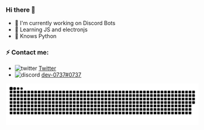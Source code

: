 ### Hi there 👋

- 🔭 I'm currently working on Discord Bots 
- 🌱 Learning JS and electronjs
- 🧠 Knows Python
### ⚡ Contact me:
- ![twitter](https://img.icons8.com/color/30/000000/twitter--v1.pn)  [Twitter](https://twitter.com/737_dev)
- ![discord](https://img.icons8.com/color/30/000000/discord--v2.png) [dev-0737#0737](https://discord.com/users/736482645931720765) 


![snake gif](https://github.com/dev-737/dev-737/blob/output/github-contribution-grid-snake.svg)
<!--
**dev-737/dev-737** is a ✨ _special_ ✨ repository because its `README.md` (this file) appears on your GitHub profile.

Here are some ideas to get you started:

- 🔭 I’m currently working on ...
- 🌱 I’m currently learning ...
- 👯 I’m looking to collaborate on ...
- 🤔 I’m looking for help with ...
- 💬 Ask me about ...
- 📫 How to reach me: ...
- 😄 Pronouns: ...
- ⚡ Fun fact: ...
-->
